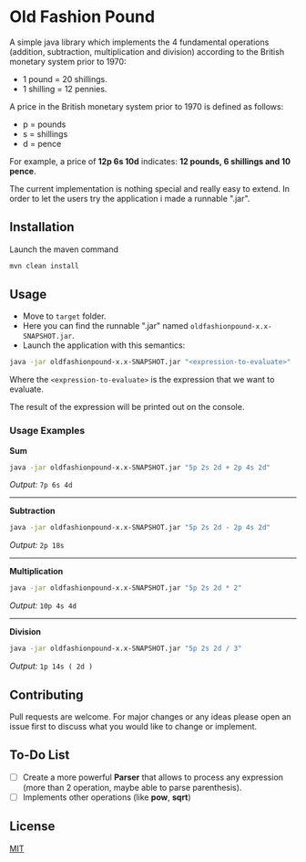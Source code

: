 # Old Fashion Pound

A simple java library which implements the 4 fundamental operations (addition, subtraction, multiplication and division) according to the British monetary system prior to 1970:

* 1 pound = 20 shillings.
* 1 shilling = 12 pennies.

A price in the British monetary system prior to 1970 is defined as follows:
* p = pounds
* s = shillings
* d = pence

For example, a price of **12p 6s 10d** indicates: **12 pounds, 6 shillings and 10 pence**.

The current implementation is nothing special and really easy to extend. 
In order to let the users try the application i made a runnable ".jar".

## Installation

Launch the maven command

```bash
mvn clean install
```

## Usage
* Move to `target` folder.
* Here you can find the runnable ".jar" named `oldfashionpound-x.x-SNAPSHOT.jar`.
* Launch the application with this semantics:

```bash
java -jar oldfashionpound-x.x-SNAPSHOT.jar "<expression-to-evaluate>"
```

Where the `<expression-to-evaluate>` is the expression that we want to evaluate.

The result of the expression will be printed out on the console.

### Usage Examples

**Sum**
```bash
java -jar oldfashionpound-x.x-SNAPSHOT.jar "5p 2s 2d + 2p 4s 2d"
```
_Output:_ `7p 6s 4d`

---

**Subtraction**
```bash
java -jar oldfashionpound-x.x-SNAPSHOT.jar "5p 2s 2d - 2p 4s 2d"
```
_Output:_ `2p 18s`

---

**Multiplication**
```bash 
java -jar oldfashionpound-x.x-SNAPSHOT.jar "5p 2s 2d * 2"
```
_Output:_ `10p 4s 4d`

---

**Division**
```bash 
java -jar oldfashionpound-x.x-SNAPSHOT.jar "5p 2s 2d / 3"
```
_Output:_
`1p 14s ( 2d )`


## Contributing
Pull requests are welcome. For major changes or any ideas please open an issue first to discuss what you would like to 
change or implement.

## To-Do List

- [ ] Create a more powerful **Parser** that allows to process any expression (more than 2 operation, maybe able to 
parse parenthesis).
- [ ] Implements other operations (like **pow**, **sqrt**)

## License
[MIT](https://choosealicense.com/licenses/mit/)
